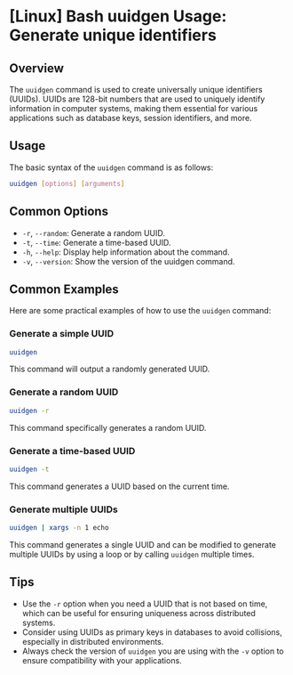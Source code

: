 # [Linux] Bash uuidgen Usage: Generate unique identifiers

## Overview
The `uuidgen` command is used to create universally unique identifiers (UUIDs). UUIDs are 128-bit numbers that are used to uniquely identify information in computer systems, making them essential for various applications such as database keys, session identifiers, and more.

## Usage
The basic syntax of the `uuidgen` command is as follows:

```bash
uuidgen [options] [arguments]
```

## Common Options
- `-r`, `--random`: Generate a random UUID.
- `-t`, `--time`: Generate a time-based UUID.
- `-h`, `--help`: Display help information about the command.
- `-v`, `--version`: Show the version of the uuidgen command.

## Common Examples
Here are some practical examples of how to use the `uuidgen` command:

### Generate a simple UUID
```bash
uuidgen
```
This command will output a randomly generated UUID.

### Generate a random UUID
```bash
uuidgen -r
```
This command specifically generates a random UUID.

### Generate a time-based UUID
```bash
uuidgen -t
```
This command generates a UUID based on the current time.

### Generate multiple UUIDs
```bash
uuidgen | xargs -n 1 echo
```
This command generates a single UUID and can be modified to generate multiple UUIDs by using a loop or by calling `uuidgen` multiple times.

## Tips
- Use the `-r` option when you need a UUID that is not based on time, which can be useful for ensuring uniqueness across distributed systems.
- Consider using UUIDs as primary keys in databases to avoid collisions, especially in distributed environments.
- Always check the version of `uuidgen` you are using with the `-v` option to ensure compatibility with your applications.